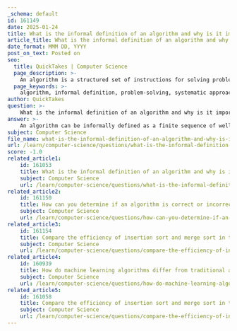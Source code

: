 ```yaml
---
_schema: default
id: 161149
date: 2025-01-24
title: What is the informal definition of an algorithm and why is it important in problem-solving?
article_title: What is the informal definition of an algorithm and why is it important in problem-solving?
date_format: MMM DD, YYYY
post_on_text: Posted on
seo:
  title: QuickTakes | Computer Science
  page_description: >-
    An algorithm is a structured set of instructions for solving problems, vital for clarity, efficiency, and reusability in both computer science and everyday life.
  page_keywords: >-
    algorithm, informal definition, problem-solving, systematic approach, clarity, precision, efficiency, reusability, real-world applications, decision-making
author: QuickTakes
question: >-
    What is the informal definition of an algorithm and why is it important in problem-solving?
answer: >-
    An algorithm can be informally defined as a finite sequence of well-defined instructions or steps designed to perform a specific task or solve a particular problem. This definition highlights the structured nature of algorithms, which can be expressed in various forms such as natural language, pseudocode, flowcharts, or programming languages. \n\nThe importance of algorithms in problem-solving can be summarized through several key points:\n\n1. **Systematic Approach**: Algorithms provide a clear and systematic method for tackling problems. By breaking down complex tasks into manageable steps, they make it easier to understand and implement solutions. This structured approach is essential in both computer science and everyday life.\n\n2. **Clarity and Precision**: Writing algorithms ensures that the instructions are clear and unambiguous. This precision is crucial in programming, as it helps prevent misunderstandings and errors during implementation. A well-defined algorithm serves as a blueprint for developers, guiding them through the coding process.\n\n3. **Efficiency**: Algorithms are designed to be efficient, meaning they can solve problems in a reasonable amount of time and with minimal resources. This efficiency is particularly important in computer science, where performance can significantly impact user experience and system capabilities.\n\n4. **Reusability**: Once an algorithm is developed, it can often be reused in different contexts or adapted for similar problems. This reusability saves time and effort in problem-solving, as developers can build upon existing solutions rather than starting from scratch.\n\n5. **Real-World Applications**: Algorithms are not limited to computer science; they are used in everyday life as well. For example, when crossing a road, individuals unconsciously follow a sequence of steps (an algorithm) to ensure their safety. This illustrates that algorithms are integral to decision-making processes in various scenarios.\n\nIn summary, algorithms play a crucial role in problem-solving by providing a structured, clear, and efficient method for addressing specific tasks. They facilitate the development of effective solutions, making them fundamental to both computer science and everyday decision-making.
subject: Computer Science
file_name: what-is-the-informal-definition-of-an-algorithm-and-why-is-it-important-in-problemsolving.md
url: /learn/computer-science/questions/what-is-the-informal-definition-of-an-algorithm-and-why-is-it-important-in-problemsolving
score: -1.0
related_article1:
    id: 161053
    title: What is the informal definition of an algorithm and why is it important in problem-solving?
    subject: Computer Science
    url: /learn/computer-science/questions/what-is-the-informal-definition-of-an-algorithm-and-why-is-it-important-in-problemsolving
related_article2:
    id: 161150
    title: How can you determine if an algorithm is correct or incorrect?
    subject: Computer Science
    url: /learn/computer-science/questions/how-can-you-determine-if-an-algorithm-is-correct-or-incorrect
related_article3:
    id: 161154
    title: Compare the efficiency of insertion sort and merge sort in terms of input size.
    subject: Computer Science
    url: /learn/computer-science/questions/compare-the-efficiency-of-insertion-sort-and-merge-sort-in-terms-of-input-size
related_article4:
    id: 160939
    title: How do machine learning algorithms differ from traditional algorithms in terms of design and application?
    subject: Computer Science
    url: /learn/computer-science/questions/how-do-machine-learning-algorithms-differ-from-traditional-algorithms-in-terms-of-design-and-application
related_article5:
    id: 161058
    title: Compare the efficiency of insertion sort and merge sort in terms of input size.
    subject: Computer Science
    url: /learn/computer-science/questions/compare-the-efficiency-of-insertion-sort-and-merge-sort-in-terms-of-input-size
---
```


&nbsp;